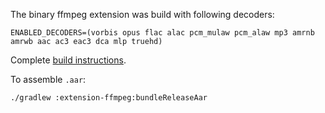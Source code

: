 The binary ffmpeg extension was build with following decoders:

```
ENABLED_DECODERS=(vorbis opus flac alac pcm_mulaw pcm_alaw mp3 amrnb amrwb aac ac3 eac3 dca mlp truehd)
```

Complete [build instructions](https://github.com/google/ExoPlayer/blob/release-v2/extensions/ffmpeg/README.md).

To assemble ``.aar``:

```
./gradlew :extension-ffmpeg:bundleReleaseAar
```
